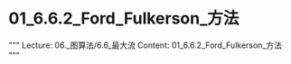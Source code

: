 # 01_6.6.2_Ford_Fulkerson_方法

"""
Lecture: 06._图算法/6.6_最大流
Content: 01_6.6.2_Ford_Fulkerson_方法
"""

